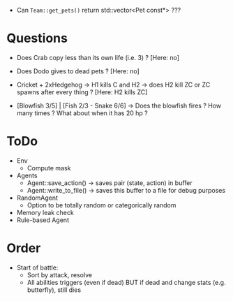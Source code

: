 

- Can `Team::get_pets()` return std::vector<Pet const*> ???

# Questions

- Does Crab copy less than its own life (i.e. 3) ? [Here: no]
- Does Dodo gives to dead pets ? [Here: no]
- Cricket + 2xHedgehog -> H1 kills C and H2 -> does H2 kill ZC or ZC spawns after every thing ? [Here: H2 kills ZC]

- [Blowfish 3/5] | [Fish 2/3 - Snake 6/6]
  -> Does the blowfish fires ? How many times ? What about when it has 20 hp ?

# ToDo

- Env
  + Compute mask
- Agents
  + Agent::save_action() -> saves pair (state, action) in buffer
  + Agent::write_to_file() -> saves this buffer to a file for debug purposes
- RandomAgent
  + Option to be totally random or categorically random
- Memory leak check
- Rule-based Agent

# Order

- Start of battle:
  + Sort by attack, resolve
  + All abilities triggers (even if dead) BUT if dead and change stats (e.g. butterfly), still dies
